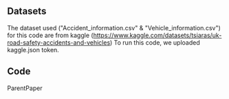 ## Datasets
The dataset used ("Accident_information.csv" & "Vehicle_information.csv") for this code are from kaggle (https://www.kaggle.com/datasets/tsiaras/uk-road-safety-accidents-and-vehicles)
To run this code, we uploaded kaggle.json token.

## Code

ParentPaper
